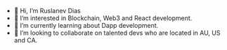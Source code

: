 - 👋 Hi, I’m Ruslanev Dias
- 👀 I’m interested in Blockchain, Web3 and React development.
- 🌱 I’m currently learning about Dapp development.
- 💞️ I’m looking to collaborate on talented devs who are located in AU, US and CA.

<!---
diaz-ruslanev/diaz-ruslanev is a ✨ special ✨ repository because its `README.md` (this file) appears on your GitHub profile.
You can click the Preview link to take a look at your changes.
--->
